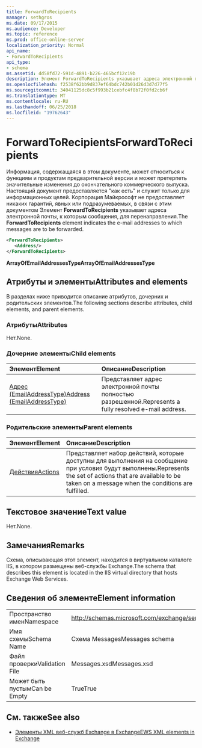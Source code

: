 ```yaml
---
title: ForwardToRecipients
manager: sethgros
ms.date: 09/17/2015
ms.audience: Developer
ms.topic: reference
ms.prod: office-online-server
localization_priority: Normal
api_name:
- ForwardToRecipients
api_type:
- schema
ms.assetid: dd58fd72-591d-4891-b226-465bcf12c19b
description: Элемент ForwardToRecipients указывает адреса электронной почты, к которым сообщения, для перенаправления.
ms.openlocfilehash: f2538f62bb9d837ef64bdc742b01d26d3d7d77f5
ms.sourcegitcommit: 34041125dc8c5f993b21cebfc4f8b72f0fd2cb6f
ms.translationtype: MT
ms.contentlocale: ru-RU
ms.lasthandoff: 06/25/2018
ms.locfileid: "19762643"
---
```

# <a name="forwardtorecipients"></a><span data-ttu-id="48b0b-103">ForwardToRecipients</span><span class="sxs-lookup"><span data-stu-id="48b0b-103">ForwardToRecipients</span></span>

<span data-ttu-id="48b0b-104">Информация, содержащаяся в этом документе, может относиться к функциям и продуктам предварительной версии и может претерпеть значительные изменения до окончательного коммерческого выпуска. Настоящий документ предоставляется "как есть" и служит только для информационных целей. Корпорация Майкрософт не предоставляет никаких гарантий, явных или подразумеваемых, в связи с этим документом Элемент **ForwardToRecipients** указывает адреса электронной почты, к которым сообщения, для перенаправления.</span><span class="sxs-lookup"><span data-stu-id="48b0b-104">The **ForwardToRecipients** element indicates the e-mail addresses to which messages are to be forwarded.</span></span> 
  
```XML
<ForwardToRecipients>
   <Address/>
</ForwardToRecipients>
```

 <span data-ttu-id="48b0b-105">**ArrayOfEmailAddressesType**</span><span class="sxs-lookup"><span data-stu-id="48b0b-105">**ArrayOfEmailAddressesType**</span></span>
## <a name="attributes-and-elements"></a><span data-ttu-id="48b0b-106">Атрибуты и элементы</span><span class="sxs-lookup"><span data-stu-id="48b0b-106">Attributes and elements</span></span>

<span data-ttu-id="48b0b-107">В разделах ниже приводится описание атрибутов, дочерних и родительских элементов.</span><span class="sxs-lookup"><span data-stu-id="48b0b-107">The following sections describe attributes, child elements, and parent elements.</span></span>
  
### <a name="attributes"></a><span data-ttu-id="48b0b-108">Атрибуты</span><span class="sxs-lookup"><span data-stu-id="48b0b-108">Attributes</span></span>

<span data-ttu-id="48b0b-109">Нет.</span><span class="sxs-lookup"><span data-stu-id="48b0b-109">None.</span></span>
  
### <a name="child-elements"></a><span data-ttu-id="48b0b-110">Дочерние элементы</span><span class="sxs-lookup"><span data-stu-id="48b0b-110">Child elements</span></span>

|<span data-ttu-id="48b0b-111">**Элемент**</span><span class="sxs-lookup"><span data-stu-id="48b0b-111">**Element**</span></span>|<span data-ttu-id="48b0b-112">**Описание**</span><span class="sxs-lookup"><span data-stu-id="48b0b-112">**Description**</span></span>|
|:-----|:-----|
|[<span data-ttu-id="48b0b-113">Адрес (EmailAddressType)</span><span class="sxs-lookup"><span data-stu-id="48b0b-113">Address (EmailAddressType)</span></span>](address-emailaddresstype.md) <br/> |<span data-ttu-id="48b0b-114">Представляет адрес электронной почты полностью разрешенной.</span><span class="sxs-lookup"><span data-stu-id="48b0b-114">Represents a fully resolved e-mail address.</span></span>  <br/> |
   
### <a name="parent-elements"></a><span data-ttu-id="48b0b-115">Родительские элементы</span><span class="sxs-lookup"><span data-stu-id="48b0b-115">Parent elements</span></span>

|<span data-ttu-id="48b0b-116">**Элемент**</span><span class="sxs-lookup"><span data-stu-id="48b0b-116">**Element**</span></span>|<span data-ttu-id="48b0b-117">**Описание**</span><span class="sxs-lookup"><span data-stu-id="48b0b-117">**Description**</span></span>|
|:-----|:-----|
|[<span data-ttu-id="48b0b-118">Действия</span><span class="sxs-lookup"><span data-stu-id="48b0b-118">Actions</span></span>](actions.md) <br/> |<span data-ttu-id="48b0b-119">Представляет набор действий, которые доступны для выполнения на сообщение при условия будут выполнены.</span><span class="sxs-lookup"><span data-stu-id="48b0b-119">Represents the set of actions that are available to be taken on a message when the conditions are fulfilled.</span></span>  <br/> |
   
## <a name="text-value"></a><span data-ttu-id="48b0b-120">Текстовое значение</span><span class="sxs-lookup"><span data-stu-id="48b0b-120">Text value</span></span>

<span data-ttu-id="48b0b-121">Нет.</span><span class="sxs-lookup"><span data-stu-id="48b0b-121">None.</span></span>
  
## <a name="remarks"></a><span data-ttu-id="48b0b-122">Замечания</span><span class="sxs-lookup"><span data-stu-id="48b0b-122">Remarks</span></span>

<span data-ttu-id="48b0b-123">Схема, описывающая этот элемент, находится в виртуальном каталоге IIS, в котором размещены веб-службы Exchange.</span><span class="sxs-lookup"><span data-stu-id="48b0b-123">The schema that describes this element is located in the IIS virtual directory that hosts Exchange Web Services.</span></span>
  
## <a name="element-information"></a><span data-ttu-id="48b0b-124">Сведения об элементе</span><span class="sxs-lookup"><span data-stu-id="48b0b-124">Element information</span></span>

|||
|:-----|:-----|
|<span data-ttu-id="48b0b-125">Пространство имен</span><span class="sxs-lookup"><span data-stu-id="48b0b-125">Namespace</span></span>  <br/> |http://schemas.microsoft.com/exchange/services/2006/messages  <br/> |
|<span data-ttu-id="48b0b-126">Имя схемы</span><span class="sxs-lookup"><span data-stu-id="48b0b-126">Schema Name</span></span>  <br/> |<span data-ttu-id="48b0b-127">Схема Messages</span><span class="sxs-lookup"><span data-stu-id="48b0b-127">Messages schema</span></span>  <br/> |
|<span data-ttu-id="48b0b-128">Файл проверки</span><span class="sxs-lookup"><span data-stu-id="48b0b-128">Validation File</span></span>  <br/> |<span data-ttu-id="48b0b-129">Messages.xsd</span><span class="sxs-lookup"><span data-stu-id="48b0b-129">Messages.xsd</span></span>  <br/> |
|<span data-ttu-id="48b0b-130">Может быть пустым</span><span class="sxs-lookup"><span data-stu-id="48b0b-130">Can be Empty</span></span>  <br/> |<span data-ttu-id="48b0b-131">True</span><span class="sxs-lookup"><span data-stu-id="48b0b-131">True</span></span>  <br/> |
   
## <a name="see-also"></a><span data-ttu-id="48b0b-132">См. также</span><span class="sxs-lookup"><span data-stu-id="48b0b-132">See also</span></span>



- [<span data-ttu-id="48b0b-133">Элементы XML веб-служб Exchange в Exchange</span><span class="sxs-lookup"><span data-stu-id="48b0b-133">EWS XML elements in Exchange</span></span>](ews-xml-elements-in-exchange.md)


